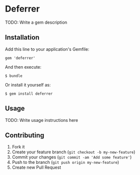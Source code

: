 # Deferrer

TODO: Write a gem description

## Installation

Add this line to your application's Gemfile:

    gem 'deferrer'

And then execute:

    $ bundle

Or install it yourself as:

    $ gem install deferrer

## Usage

TODO: Write usage instructions here

## Contributing

1. Fork it
2. Create your feature branch (`git checkout -b my-new-feature`)
3. Commit your changes (`git commit -am 'Add some feature'`)
4. Push to the branch (`git push origin my-new-feature`)
5. Create new Pull Request
